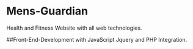 # Mens-Guardian
Health and Fitness Website with all web technologies.

##Front-End-Development with JavaScript Jquery and PHP Integration.
